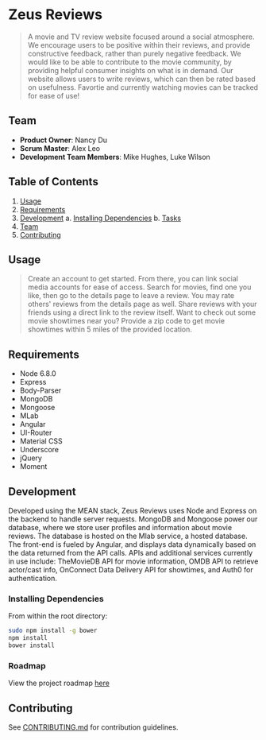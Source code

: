 # Zeus Reviews

> A movie and TV review website focused around a social atmosphere. We encourage users to be positive within their reviews, and provide constructive feedback, rather than purely negative feedback. We would like to be able to contribute to the movie community, by providing helpful consumer insights on what is in demand. Our website allows users to write reviews, which can then be rated based on usefulness. Favortie and currently watching movies can be tracked for ease of use!

## Team

  - __Product Owner__: Nancy Du
  - __Scrum Master__: Alex Leo
  - __Development Team Members__: Mike Hughes, Luke Wilson

## Table of Contents

1. [Usage](#Usage)
2. [Requirements](#requirements)
3. [Development](#development)
    a. [Installing Dependencies](#installing-dependencies)
    b. [Tasks](#tasks)
4. [Team](#team)
5. [Contributing](#contributing)

## Usage

> Create an account to get started. From there, you can link social media accounts for ease of access. Search for movies, find one you like, then go to the details page to leave a review. You may rate others' reviews from the details page as well. Share reviews with your friends using a direct link to the review itself. Want to check out some movie showtimes near you? Provide a zip code to get movie showtimes within 5 miles of the provided location.

## Requirements

- Node 6.8.0
- Express
- Body-Parser
- MongoDB
- Mongoose
- MLab
- Angular
- UI-Router
- Material CSS
- Underscore
- jQuery
- Moment

## Development

Developed using the MEAN stack, Zeus Reviews uses Node and Express on the backend to handle server requests. MongoDB and Mongoose power our database, where we store user profiles and information about movie reviews. The database is hosted on the Mlab service, a hosted database. The front-end is fueled by Angular, and displays data dynamically based on the data returned from the API calls. APIs and additional services currently in use include: TheMovieDB API for movie information, OMDB API to retrieve actor/cast info, OnConnect Data Delivery API for showtimes, and Auth0 for authentication.

### Installing Dependencies

From within the root directory:

```sh
sudo npm install -g bower
npm install
bower install
```

### Roadmap

View the project roadmap [here](https://github.com/Zeus-HatersGonaHate/Zeus-HatersGonaHate/issues)


## Contributing

See [CONTRIBUTING.md](CONTRIBUTING.md) for contribution guidelines.
